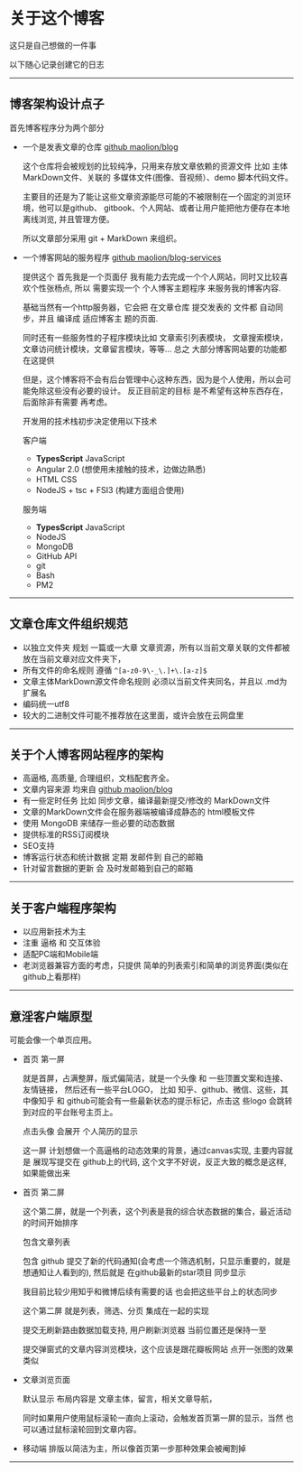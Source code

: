 # 关于这个博客

这只是自己想做的一件事

以下随心记录创建它的日志

----


## 博客架构设计点子

首先博客程序分为两个部分 

- 一个是发表文章的仓库 [github maolion/blog](https://github.com/maolion/blog) 

    这个仓库将会被规划的比较纯净，只用来存放文章依赖的资源文件 比如 主体MarkDown文件、关联的
    多媒体文件(图像、音视频）、demo 脚本代码文件。

    主要目的还是为了能让这些文章资源能尽可能的不被限制在一个固定的浏览环境，他可以是github、
    gitbook、个人网站、或者让用户能把他方便存在本地离线浏览, 并且管理方便。

    所以文章部分采用 git + MarkDown 来组织。

- 一个博客网站的服务程序 [github maolion/blog-services](https://github.com/maolion/blog-services)
    
    提供这个 首先我是一个页面仔 我有能力去完成一个个人网站，同时又比较喜欢个性张杨点, 所以
    需要实现一个 个人博客主题程序 来服务我的博客内容.

    基础当然有一个http服务器，它会把 在文章仓库 提交发表的 文件都 自动同步，并且 编译成 适应博客主
    题的页面.

    同时还有一些服务性的子程序模块比如 文章索引列表模块， 文章搜索模块，文章访问统计模块，文章留言模块，等等...
    总之 大部分博客网站要的功能都在这提供

    但是，这个博客将不会有后台管理中心这种东西，因为是个人使用，所以会可能免除这些没有必要的设计。 反正目前定的目标
    是不希望有这种东西存在，后面除非有需要 再考虑。

    开发用的技术栈初步决定使用以下技术
    
    客户端
    - **TypesScript** JavaScript
    - Angular 2.0 (想使用未接触的技术，边做边熟悉)
    - HTML CSS
    - NodeJS + tsc + FSI3 (构建方面组合使用)

    服务端
    - **TypesScript** JavaScript
    - NodeJS
    - MongoDB
    - GitHub API
    - git
    - Bash
    - PM2

---- 

## 文章仓库文件组织规范

- 以独立文件夹 规划 一篇或一大章 文章资源，所有以当前文章关联的文件都被放在当前文章对应文件夹下，
- 所有文件的命名规则 遵循 ```^[a-z0-9\-_\.]+\.[a-z]$```
- 文章主体MarkDown源文件命名规则 必须以当前文件夹同名，并且以 .md为扩展名
- 编码统一utf8
- 较大的二进制文件可能不推荐放在这里面，或许会放在云网盘里


----

## 关于个人博客网站程序的架构

- 高逼格, 高质量, 合理组织，文档配套齐全。
- 文章内容来源 均来自 [github maolion/blog](https://github.com/maolion/blog)
- 有一些定时任务 比如 同步文章，编译最新提交/修改的 MarkDown文件
- 文章的MarkDown文件会在服务器端被编译成静态的 html模板文件
- 使用 MongoDB 来储存一些必要的动态数据
- 提供标准的RSS订阅模块
- SEO支持
- 博客运行状态和统计数据 定期 发邮件到 自己的邮箱
- 针对留言数据的更新 会 及时发邮箱到自己的邮箱


----

## 关于客户端程序架构

- 以应用新技术为主
- 注重 逼格 和 交互体验
- 适配PC端和Mobile端
- 老浏览器兼容方面的考虑，只提供 简单的列表索引和简单的浏览界面(类似在github上看那样)


----

## 意淫客户端原型

可能会像一个单页应用。

- 首页 第一屏

    就是首屏，占满整屏，版式偏简洁，就是一个头像 和 一些顶置文案和连接、友情链接， 然后还有一些平台LOGO，
    比如 知乎、github、微信、这些，其中像知乎 和 github可能会有一些最新状态的提示标记，点击这
    些logo 会跳转到对应的平台账号主页上。

    点击头像 会展开 个人简历的显示 

    这一屏 计划想做一个高逼格的动态效果的背景，通过canvas实现, 主要内容就是 展现写提交在
    github上的代码, 这个文字不好说，反正大致的概念是这样, 如果能做出来

- 首页 第二屏

    这个第二屏，就是一个列表，这个列表是我的综合状态数据的集合，最近活动的时间开始排序
    
    包含文章列表

    包含 github 提交了新的代码通知(会考虑一个筛选机制，只显示重要的，就是想通知让人看到的), 然后就是
    在github最新的star项目 同步显示

    我目前比较少用知乎和微博后续有需要的话 也会把这些平台上的状态同步

    这个第二屏 就是列表，筛选、分页 集成在一起的实现

    提交无刷新路由数据加载支持, 用户刷新浏览器 当前位置还是保持一至    

    提交弹窗式的文章内容浏览模块，这个应该是跟花瓣板网站 点开一张图的效果类似

- 文章浏览页面

    默认显示 布局内容是  文章主体，留言，相关文章导航，

    同时如果用户使用鼠标滚轮一直向上滚动，会触发首页第一屏的显示，当然 也可以通过鼠标滚轮回到文章内容。

- 移动端 排版以简洁为主，所以像首页第一步那种效果会被阉割掉

----



